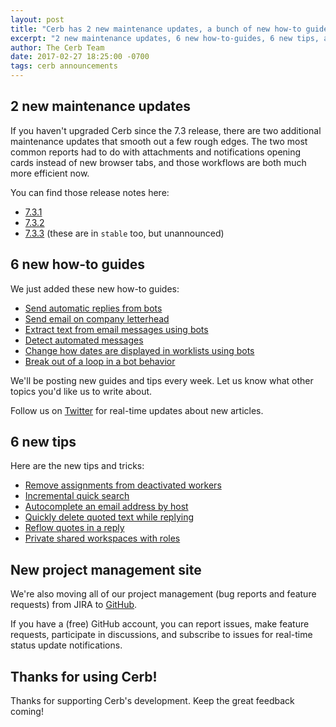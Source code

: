 ```yaml
---
layout: post
title: "Cerb has 2 new maintenance updates, a bunch of new how-to guides, and a new issue tracker"
excerpt: "2 new maintenance updates, 6 new how-to-guides, 6 new tips, and a new project management community site"
author: The Cerb Team
date: 2017-02-27 18:25:00 -0700
tags: cerb announcements
---
```


## 2 new maintenance updates

If you haven't upgraded Cerb since the 7.3 release, there are two additional maintenance updates that smooth out a few rough edges. The two most common reports had to do with attachments and notifications opening cards instead of new browser tabs, and those workflows are both much more efficient now.

You can find those release notes here:

* [7.3.1](https://cerb.ai/releases/7.3.1/)
* [7.3.2](https://cerb.ai/releases/7.3.2/)
* [7.3.3](https://cerb.ai/releases/7.3.3/) (these are in `stable` too, but unannounced)

## 6 new how-to guides

We just added these new how-to guides:

* [Send automatic replies from bots](/guides/bots/send-automatic-replies/)
* [Send email on company letterhead](/guides/mail/html-templates/)
* [Extract text from email messages using bots](/guides/bots/extract-text-from-email/)
* [Detect automated messages](/guides/bots/detect-automated-messages/)
* [Change how dates are displayed in worklists using bots](/guides/bots/change-worklist-dates/)
* [Break out of a loop in a bot behavior](/guides/bots/break-loop-in-bots/)

We'll be posting new guides and tips every week.  Let us know what other topics you'd like us to write about.

Follow us on [Twitter](https://twitter.com/cerb_ai) for real-time updates about new articles.

## 6 new tips

Here are the new tips and tricks:

* [Remove assignments from deactivated workers](/tips/unassign-deactivated-workers/)
* [Incremental quick search](/tips/incremental-quick-search/)
* [Autocomplete an email address by host](/tips/autocomplete-email-by-host/)
* [Quickly delete quoted text while replying](/tips/quickly-delete-quoted-text/)
* [Reflow quotes in a reply](/tips/reflow-reply-quotes/)
* [Private shared workspaces with roles](/tips/private-shared-workspaces-with-roles/)

## New project management site

We're also moving all of our project management (bug reports and feature requests) from JIRA to [GitHub](https://github.com/jstanden/cerb/issues).

If you have a (free) GitHub account, you can report issues, make feature requests, participate in discussions, and subscribe to issues for real-time status update notifications.

## Thanks for using Cerb!

Thanks for supporting Cerb's development.  Keep the great feedback coming!
